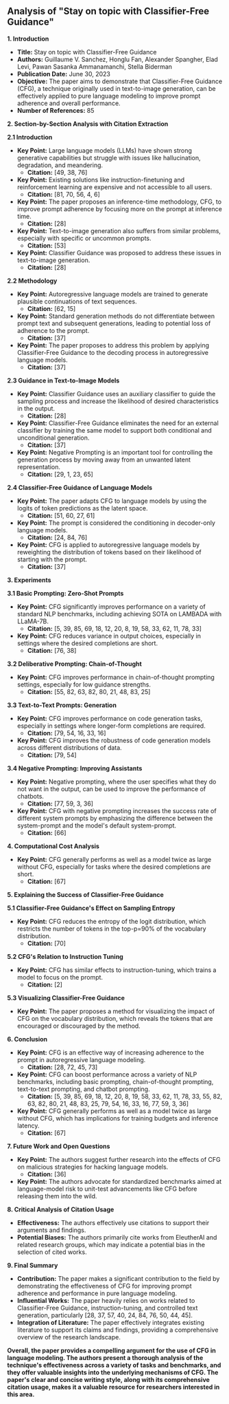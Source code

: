 ## Analysis of "Stay on topic with Classifier-Free Guidance"

**1. Introduction**

- **Title:** Stay on topic with Classifier-Free Guidance
- **Authors:** Guillaume V. Sanchez, Honglu Fan, Alexander Spangher, Elad Levi, Pawan Sasanka Ammanamanchi, Stella Biderman
- **Publication Date:** June 30, 2023
- **Objective:** The paper aims to demonstrate that Classifier-Free Guidance (CFG), a technique originally used in text-to-image generation, can be effectively applied to pure language modeling to improve prompt adherence and overall performance.
- **Number of References:** 85

**2. Section-by-Section Analysis with Citation Extraction**

**2.1 Introduction**

- **Key Point:** Large language models (LLMs) have shown strong generative capabilities but struggle with issues like hallucination, degradation, and meandering.
    - **Citation:** [49, 38, 76]
- **Key Point:** Existing solutions like instruction-finetuning and reinforcement learning are expensive and not accessible to all users.
    - **Citation:** [81, 70, 56, 4, 6]
- **Key Point:** The paper proposes an inference-time methodology, CFG, to improve prompt adherence by focusing more on the prompt at inference time.
    - **Citation:** [28]
- **Key Point:** Text-to-image generation also suffers from similar problems, especially with specific or uncommon prompts.
    - **Citation:** [53]
- **Key Point:** Classifier Guidance was proposed to address these issues in text-to-image generation.
    - **Citation:** [28]

**2.2 Methodology**

- **Key Point:** Autoregressive language models are trained to generate plausible continuations of text sequences.
    - **Citation:** [62, 15]
- **Key Point:** Standard generation methods do not differentiate between prompt text and subsequent generations, leading to potential loss of adherence to the prompt.
    - **Citation:** [37]
- **Key Point:** The paper proposes to address this problem by applying Classifier-Free Guidance to the decoding process in autoregressive language models.
    - **Citation:** [37]

**2.3 Guidance in Text-to-Image Models**

- **Key Point:** Classifier Guidance uses an auxiliary classifier to guide the sampling process and increase the likelihood of desired characteristics in the output.
    - **Citation:** [28]
- **Key Point:** Classifier-Free Guidance eliminates the need for an external classifier by training the same model to support both conditional and unconditional generation.
    - **Citation:** [37]
- **Key Point:** Negative Prompting is an important tool for controlling the generation process by moving away from an unwanted latent representation.
    - **Citation:** [29, 1, 23, 65]

**2.4 Classifier-Free Guidance of Language Models**

- **Key Point:** The paper adapts CFG to language models by using the logits of token predictions as the latent space.
    - **Citation:** [51, 60, 27, 61]
- **Key Point:** The prompt is considered the conditioning in decoder-only language models.
    - **Citation:** [24, 84, 76]
- **Key Point:** CFG is applied to autoregressive language models by reweighting the distribution of tokens based on their likelihood of starting with the prompt.
    - **Citation:** [37]

**3. Experiments**

**3.1 Basic Prompting: Zero-Shot Prompts**

- **Key Point:** CFG significantly improves performance on a variety of standard NLP benchmarks, including achieving SOTA on LAMBADA with LLaMA-7B.
    - **Citation:** [5, 39, 85, 69, 18, 12, 20, 8, 19, 58, 33, 62, 11, 78, 33]
- **Key Point:** CFG reduces variance in output choices, especially in settings where the desired completions are short.
    - **Citation:** [76, 38]

**3.2 Deliberative Prompting: Chain-of-Thought**

- **Key Point:** CFG improves performance in chain-of-thought prompting settings, especially for low guidance strengths.
    - **Citation:** [55, 82, 63, 82, 80, 21, 48, 83, 25]

**3.3 Text-to-Text Prompts: Generation**

- **Key Point:** CFG improves performance on code generation tasks, especially in settings where longer-form completions are required.
    - **Citation:** [79, 54, 16, 33, 16]
- **Key Point:** CFG improves the robustness of code generation models across different distributions of data.
    - **Citation:** [79, 54]

**3.4 Negative Prompting: Improving Assistants**

- **Key Point:** Negative prompting, where the user specifies what they do not want in the output, can be used to improve the performance of chatbots.
    - **Citation:** [77, 59, 3, 36]
- **Key Point:** CFG with negative prompting increases the success rate of different system prompts by emphasizing the difference between the system-prompt and the model's default system-prompt.
    - **Citation:** [66]

**4. Computational Cost Analysis**

- **Key Point:** CFG generally performs as well as a model twice as large without CFG, especially for tasks where the desired completions are short.
    - **Citation:** [67]

**5. Explaining the Success of Classifier-Free Guidance**

**5.1 Classifier-Free Guidance's Effect on Sampling Entropy**

- **Key Point:** CFG reduces the entropy of the logit distribution, which restricts the number of tokens in the top-p=90% of the vocabulary distribution.
    - **Citation:** [70]

**5.2 CFG's Relation to Instruction Tuning**

- **Key Point:** CFG has similar effects to instruction-tuning, which trains a model to focus on the prompt.
    - **Citation:** [2]

**5.3 Visualizing Classifier-Free Guidance**

- **Key Point:** The paper proposes a method for visualizing the impact of CFG on the vocabulary distribution, which reveals the tokens that are encouraged or discouraged by the method.

**6. Conclusion**

- **Key Point:** CFG is an effective way of increasing adherence to the prompt in autoregressive language modeling.
    - **Citation:** [28, 72, 45, 73]
- **Key Point:** CFG can boost performance across a variety of NLP benchmarks, including basic prompting, chain-of-thought prompting, text-to-text prompting, and chatbot prompting.
    - **Citation:** [5, 39, 85, 69, 18, 12, 20, 8, 19, 58, 33, 62, 11, 78, 33, 55, 82, 63, 82, 80, 21, 48, 83, 25, 79, 54, 16, 33, 16, 77, 59, 3, 36]
- **Key Point:** CFG generally performs as well as a model twice as large without CFG, which has implications for training budgets and inference latency.
    - **Citation:** [67]

**7. Future Work and Open Questions**

- **Key Point:** The authors suggest further research into the effects of CFG on malicious strategies for hacking language models.
    - **Citation:** [36]
- **Key Point:** The authors advocate for standardized benchmarks aimed at language-model risk to unit-test advancements like CFG before releasing them into the wild.

**8. Critical Analysis of Citation Usage**

- **Effectiveness:** The authors effectively use citations to support their arguments and findings.
- **Potential Biases:** The authors primarily cite works from EleutherAI and related research groups, which may indicate a potential bias in the selection of cited works.

**9. Final Summary**

- **Contribution:** The paper makes a significant contribution to the field by demonstrating the effectiveness of CFG for improving prompt adherence and performance in pure language modeling.
- **Influential Works:** The paper heavily relies on works related to Classifier-Free Guidance, instruction-tuning, and controlled text generation, particularly [28, 37, 57, 40, 24, 84, 76, 50, 44, 45].
- **Integration of Literature:** The paper effectively integrates existing literature to support its claims and findings, providing a comprehensive overview of the research landscape.

**Overall, the paper provides a compelling argument for the use of CFG in language modeling. The authors present a thorough analysis of the technique's effectiveness across a variety of tasks and benchmarks, and they offer valuable insights into the underlying mechanisms of CFG. The paper's clear and concise writing style, along with its comprehensive citation usage, makes it a valuable resource for researchers interested in this area.**

